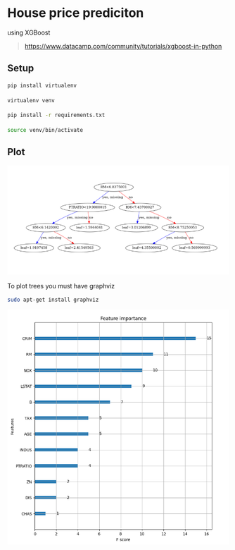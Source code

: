 # House price prediciton

using XGBoost

> https://www.datacamp.com/community/tutorials/xgboost-in-python

## Setup

```sh
pip install virtualenv

virtualenv venv

pip install -r requirements.txt

source venv/bin/activate
```

## Plot

<img src="Screenshot.png" alt="Plotted figure"/>

To plot trees you must have graphviz

```sh
sudo apt-get install graphviz
```

<img src="Screenshot2.png" alt="Plotted figure"/>
